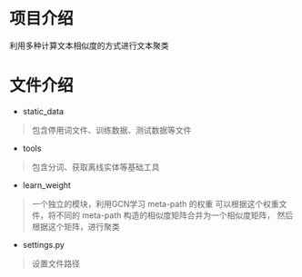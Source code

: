 # 项目介绍
利用多种计算文本相似度的方式进行文本聚类
# 文件介绍
+  static_data
> 包含停用词文件、训练数据、测试数据等文件
+ tools
> 包含分词、获取离线实体等基础工具
+ learn_weight
> 一个独立的模块，利用GCN学习 meta-path 的权重
> 可以根据这个权重文件，将不同的 meta-path 构造的相似度矩阵合并为一个相似度矩阵，
> 然后根据这个矩阵，进行聚类
+ settings.py
> 设置文件路径